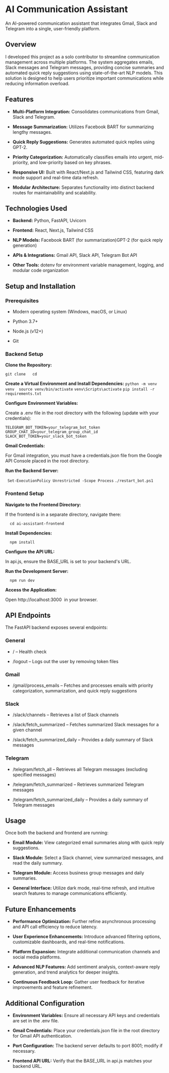 AI Communication Assistant
==========================

An AI-powered communication assistant that integrates Gmail, Slack and Telegram into a single, user-friendly platform.

Overview
--------

I developed this project as a solo contributor to streamline communication management across multiple platforms. The system aggregates emails, Slack messages and Telegram messages, providing concise summaries and automated quick reply suggestions using state-of-the-art NLP models. This solution is designed to help users prioritize important communications while reducing information overload.

Features
--------

*   **Multi-Platform Integration:** Consolidates communications from Gmail, Slack and Telegram.
    
*   **Message Summarization:** Utilizes Facebook BART for summarizing lengthy messages.
    
*   **Quick Reply Suggestions:** Generates automated quick replies using GPT-2.
    
*   **Priority Categorization:** Automatically classifies emails into urgent, mid-priority, and low-priority based on key phrases.
    
*   **Responsive UI:** Built with React/Next.js and Tailwind CSS, featuring dark mode support and real-time data refresh.
    
*   **Modular Architecture:** Separates functionality into distinct backend routes for maintainability and scalability.
    

Technologies Used
-----------------

*   **Backend:** Python, FastAPI, Uvicorn
    
*   **Frontend:** React, Next.js, Tailwind CSS
    
*   **NLP Models:** Facebook BART (for summarization)GPT-2 (for quick reply generation)
    
*   **APIs & Integrations:** Gmail API, Slack API, Telegram Bot API
    
*   **Other Tools:** dotenv for environment variable management, logging, and modular code organization
    

Setup and Installation
----------------------

### Prerequisites

*   Modern operating system (Windows, macOS, or Linux)
    
*   Python 3.7+
    
*   Node.js (v12+)
    
*   Git
    

### Backend Setup

**Clone the Repository:**

`git clone   cd` 

**Create a Virtual Environment and Install Dependencies:**
`python -m venv venv  source venv/bin/activate`
`venv\Scripts\activate`
`pip install -r requirements.txt`

**Configure Environment Variables:**

Create a .env file in the root directory with the following (update with your credentials):

`TELEGRAM_BOT_TOKEN=your_telegram_bot_token`
`GROUP_CHAT_ID=your_telegram_group_chat_id`
`SLACK_BOT_TOKEN=your_slack_bot_token`

**Gmail Credentials:**

For Gmail integration, you must have a credentials.json file from the Google API Console placed in the root directory.

**Run the Backend Server:**

`  Set-ExecutionPolicy Unrestricted -Scope Process `
` ./restart_bot.ps1 `

### Frontend Setup

**Navigate to the Frontend Directory:**

If the frontend is in a separate directory, navigate there:

`   cd ai-assistant-frontend  `

**Install Dependencies:**

`   npm install   `

**Configure the API URL:**

In api.js, ensure the BASE\_URL is set to your backend's URL.

**Run the Development Server:**

`   npm run dev   `

**Access the Application:**

Open http://localhost:3000  in your browser.

API Endpoints
-------------

The FastAPI backend exposes several endpoints:

### General

*   / – Health check
    
*   /logout – Logs out the user by removing token files
    

### Gmail

*   /gmail/process\_emails – Fetches and processes emails with priority categorization, summarization, and quick reply suggestions
    

### Slack

*   /slack/channels – Retrieves a list of Slack channels
    
*   /slack/fetch\_summarized – Fetches summarized Slack messages for a given channel
    
*   /slack/fetch\_summarized\_daily – Provides a daily summary of Slack messages
    

### Telegram

*   /telegram/fetch\_all – Retrieves all Telegram messages (excluding specified messages)
    
*   /telegram/fetch\_summarized – Retrieves summarized Telegram messages
    
*   /telegram/fetch\_summarized\_daily – Provides a daily summary of Telegram messages
    

    

Usage
-----

Once both the backend and frontend are running:

*   **Email Module:** View categorized email summaries along with quick reply suggestions.
    
*   **Slack Module:** Select a Slack channel, view summarized messages, and read the daily summary.
    
*   **Telegram Module:** Access business group messages and daily summaries.
    
*   **General Interface:** Utilize dark mode, real-time refresh, and intuitive search features to manage communications efficiently.
    

Future Enhancements
-------------------

*   **Performance Optimization:** Further refine asynchronous processing and API call efficiency to reduce latency.
    
*   **User Experience Enhancements:** Introduce advanced filtering options, customizable dashboards, and real-time notifications.
    
*   **Platform Expansion:** Integrate additional communication channels and social media platforms.
    
*   **Advanced NLP Features:** Add sentiment analysis, context-aware reply generation, and trend analytics for deeper insights.
    
*   **Continuous Feedback Loop:** Gather user feedback for iterative improvements and feature refinement.
    

Additional Configuration
------------------------

*   **Environment Variables:** Ensure all necessary API keys and credentials are set in the .env file.
    
*   **Gmail Credentials:** Place your credentials.json file in the root directory for Gmail API authentication.
    
*   **Port Configuration:** The backend server defaults to port 8001; modify if necessary.
    
*   **Frontend API URL:** Verify that the BASE\_URL in api.js matches your backend URL.
